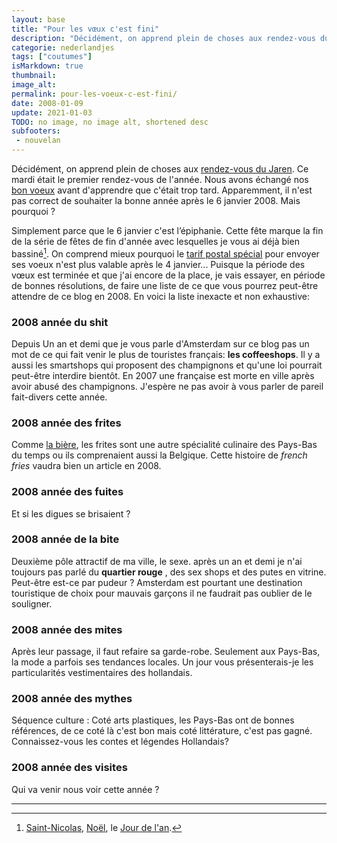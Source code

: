 ```yaml
---
layout: base
title: "Pour les vœux c'est fini"
description: "Décidément, on apprend plein de choses aux rendez-vous du Jaren. Ce mardi était le premier rendez-vous de l'année. Nous avons échangé nos bon voeux avant "
categorie: nederlandjes
tags: ["coutumes"]
isMarkdown: true
thumbnail: 
image_alt: 
permalink: pour-les-voeux-c-est-fini/
date: 2008-01-09
update: 2021-01-03
TODO: no image, no image alt, shortened desc
subfooters:
 - nouvelan
---
```


Décidément, on apprend plein de choses aux [rendez-vous du Jaren](/la-reprise-du-jaren). Ce mardi était le premier rendez-vous de l'année. Nous avons échangé nos [bon voeux](/meilleurs-voeux-nouvelle-annee) avant d'apprendre que c'était trop tard. Apparemment, il n'est pas correct de souhaiter la bonne année après le 6 janvier 2008. Mais pourquoi ?

Simplement parce que le 6 janvier c'est l’épiphanie. Cette fête marque la fin de la série de fêtes de fin d'année avec lesquelles je vous ai déjà bien bassiné[^1]. On comprend mieux pourquoi le [tarif postal spécial](/timbres-en-promo) pour envoyer ses voeux n'est plus valable après le 4 janvier... Puisque la période des vœux est terminée et que j'ai encore de la place, je vais essayer, en période de bonnes résolutions, de faire une liste de ce que vous pourrez peut-être attendre de ce blog en 2008. En voici la liste inexacte et non exhaustive:

### 2008 année du shit
Depuis Un an et demi que je vous parle d'Amsterdam sur ce blog pas un mot de ce qui fait venir le plus de touristes français: **les coffeeshops**. Il y a aussi les smartshops qui proposent des champignons et qu'une loi pourrait peut-être interdire bientôt. En 2007 une française est morte en ville après avoir abusé des champignons. J'espère ne pas avoir à vous parler de pareil fait-divers cette année.

### 2008 année des frites
Comme [la bière](/les-brasseries-neerlandaises), les frites sont une autre spécialité culinaire des Pays-Bas du temps ou ils comprenaient aussi la Belgique. Cette histoire de *french fries* vaudra bien un article en 2008.

### 2008 année des fuites
Et si les digues se brisaient ?

### 2008 année de la bite
Deuxième pôle attractif de ma ville, le sexe. après un an et demi je n'ai toujours pas parlé du **quartier rouge** , des sex shops et des putes en vitrine. Peut-être est-ce par pudeur ? Amsterdam est pourtant une destination touristique de choix pour mauvais garçons il ne faudrait pas oublier de le souligner.

### 2008 année des mites
Après leur passage, il faut refaire sa garde-robe. Seulement aux Pays-Bas, la mode a parfois ses tendances locales. Un jour vous présenterais-je les particularités vestimentaires des hollandais.

### 2008 année des mythes
Séquence culture : Coté arts plastiques, les Pays-Bas ont de bonnes références, de ce coté là c'est bon mais coté littérature, c'est pas gagné. Connaissez-vous les contes et légendes Hollandais?

### 2008 année des visites
Qui va venir nous voir cette année ?

---
[^1]: [Saint-Nicolas](/saint-nicolas-est-revenu-sinterklaas-is-terug), [Noël](/noel-des-pays-bas), le [Jour de l'an](/deux-nouvelles-annees).